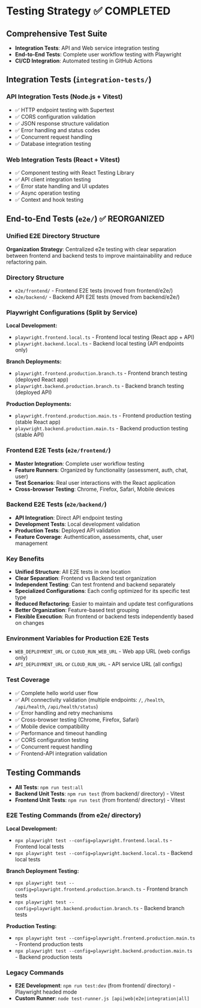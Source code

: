 # Testing Strategy ✅ COMPLETED

## Comprehensive Test Suite
- **Integration Tests**: API and Web service integration testing
- **End-to-End Tests**: Complete user workflow testing with Playwright
- **CI/CD Integration**: Automated testing in GitHub Actions

## Integration Tests (`integration-tests/`)

### API Integration Tests (Node.js + Vitest)
- ✅ HTTP endpoint testing with Supertest
- ✅ CORS configuration validation
- ✅ JSON response structure validation
- ✅ Error handling and status codes
- ✅ Concurrent request handling
- ✅ Database integration testing

### Web Integration Tests (React + Vitest)
- ✅ Component testing with React Testing Library
- ✅ API client integration testing
- ✅ Error state handling and UI updates
- ✅ Async operation testing
- ✅ Context and hook testing

## End-to-End Tests (`e2e/`) ✅ REORGANIZED

### Unified E2E Directory Structure

**Organization Strategy**: Centralized e2e testing with clear separation between frontend and backend tests to improve maintainability and reduce refactoring pain.

### Directory Structure
- `e2e/frontend/` - Frontend E2E tests (moved from frontend/e2e/)
- `e2e/backend/` - Backend API E2E tests (moved from backend/e2e/)

### Playwright Configurations (Split by Service)
**Local Development:**
- `playwright.frontend.local.ts` - Frontend local testing (React app + API)
- `playwright.backend.local.ts` - Backend local testing (API endpoints only)

**Branch Deployments:**
- `playwright.frontend.production.branch.ts` - Frontend branch testing (deployed React app)
- `playwright.backend.production.branch.ts` - Backend branch testing (deployed API)

**Production Deployments:**
- `playwright.frontend.production.main.ts` - Frontend production testing (stable React app)
- `playwright.backend.production.main.ts` - Backend production testing (stable API)

### Frontend E2E Tests (`e2e/frontend/`)
- **Master Integration**: Complete user workflow testing
- **Feature Runners**: Organized by functionality (assessment, auth, chat, user)
- **Test Scenarios**: Real user interactions with the React application
- **Cross-browser Testing**: Chrome, Firefox, Safari, Mobile devices

### Backend E2E Tests (`e2e/backend/`)
- **API Integration**: Direct API endpoint testing
- **Development Tests**: Local development validation
- **Production Tests**: Deployed API validation
- **Feature Coverage**: Authentication, assessments, chat, user management

### Key Benefits
- **Unified Structure**: All E2E tests in one location
- **Clear Separation**: Frontend vs Backend test organization  
- **Independent Testing**: Can test frontend and backend separately
- **Specialized Configurations**: Each config optimized for its specific test type
- **Reduced Refactoring**: Easier to maintain and update test configurations
- **Better Organization**: Feature-based test grouping
- **Flexible Execution**: Run frontend or backend tests independently based on changes

### Environment Variables for Production E2E Tests
- `WEB_DEPLOYMENT_URL` or `CLOUD_RUN_WEB_URL` - Web app URL (web configs only)
- `API_DEPLOYMENT_URL` or `CLOUD_RUN_URL` - API service URL (all configs)

### Test Coverage
- ✅ Complete hello world user flow
- ✅ API connectivity validation (multiple endpoints: `/`, `/health`, `/api/health`, `/api/health/status`)
- ✅ Error handling and retry mechanisms
- ✅ Cross-browser testing (Chrome, Firefox, Safari)
- ✅ Mobile device compatibility
- ✅ Performance and timeout handling
- ✅ CORS configuration testing
- ✅ Concurrent request handling
- ✅ Frontend-API integration validation

## Testing Commands
- **All Tests**: `npm run test:all`
- **Backend Unit Tests**: `npm run test` (from backend/ directory) - Vitest
- **Frontend Unit Tests**: `npm run test` (from frontend/ directory) - Vitest

### E2E Testing Commands (from e2e/ directory)
**Local Development:**
- `npx playwright test --config=playwright.frontend.local.ts` - Frontend local tests
- `npx playwright test --config=playwright.backend.local.ts` - Backend local tests

**Branch Deployment Testing:**
- `npx playwright test --config=playwright.frontend.production.branch.ts` - Frontend branch tests
- `npx playwright test --config=playwright.backend.production.branch.ts` - Backend branch tests

**Production Testing:**
- `npx playwright test --config=playwright.frontend.production.main.ts` - Frontend production tests
- `npx playwright test --config=playwright.backend.production.main.ts` - Backend production tests

### Legacy Commands
- **E2E Development**: `npm run test:dev` (from frontend/ directory) - Playwright headed mode
- **Custom Runner**: `node test-runner.js [api|web|e2e|integration|all]`